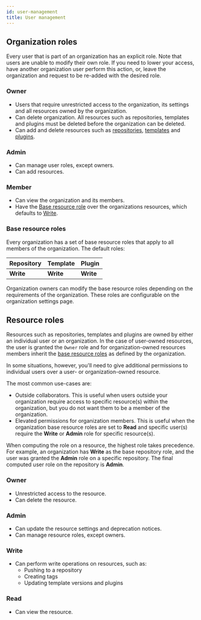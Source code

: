 ```yaml
---
id: user-management
title: User management
---
```


## Organization roles

Every user that is part of an organization has an explicit role. Note that users are unable to modify their own role. If you need to lower your access, have another organization user perform this action, or, leave the organization and request to be re-added with the desired role.
	
### Owner

- Users that require unrestricted access to the organization, its settings and all resources owned by the organization. 
- Can delete organization. All resources such as repositories, templates and plugins must be deleted before the organization can be deleted.
- Can add and delete resources such as [repositories](../bsr/overview.md#modules), [templates](../bsr/remote-generation/overview#templates) and [plugins](../bsr/remote-generation/overview#plugins).

### Admin

- Can manage user roles, except owners.
- Can add resources.

### Member

- Can view the organization and its members.
- Have the [Base resource role](#base-resource-roles) over the organizations resources, which defaults to [Write](#write).

### Base resource roles

Every organization has a set of base resource roles that apply to all members of the organization.
The default roles:

| Repository | Template | Plugin |
|:--|:--|:--|
| **Write**  | **Write** | **Write** |

Organization owners can modify the base resource roles depending on the requirements of the organization. These roles are configurable on the organization settings page.

## Resource roles

Resources such as repositories, templates and plugins are owned by either an individual user or an organization. In the case of user-owned resources, the user is granted the `Owner` role and for organization-owned resources members inherit the [base resource roles](#base-resource-roles) as defined by the organization.

In some situations, however, you'll need to give additional permissions to individual users over a user- or organization-owned resource.

The most common use-cases are:

- Outside collaborators. This is useful when users outside your organization require access to specific resource(s) within the organization, but you do not want them to be a member of the organization.
- Elevated permissions for organization members. This is useful when the organization base resource roles are set to **Read** and specific user(s) require the **Write** or **Admin** role for specific resource(s). 

When computing the role on a resource, the highest role takes precedence. For example, an organization has **Write** as the base repository role, and the user was granted the **Admin** role on a specific repository. The final computed user role on the repository is **Admin**.

### Owner

- Unrestricted access to the resource.
- Can delete the resource.

### Admin

- Can update the resource settings and deprecation notices.
- Can manage resource roles, except owners.

### Write

- Can perform write operations on resources, such as:
  -  Pushing to a repository 
  -  Creating tags
  -  Updating template versions and plugins

### Read

- Can view the resource.
